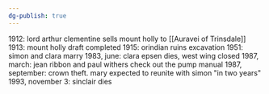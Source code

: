 ```yaml
---
dg-publish: true
---
```

1912: lord arthur clementine sells mount holly to [[Auravei of Trinsdale]]
1913: mount holly draft completed 
1915: orindian ruins excavation
1951: simon and clara marry
1983, june: clara epsen dies, west wing closed
1987, march: jean ribbon and paul withers check out the pump manual
1987, september: crown theft. mary expected to reunite with simon "in two years"
1993, november 3: sinclair dies